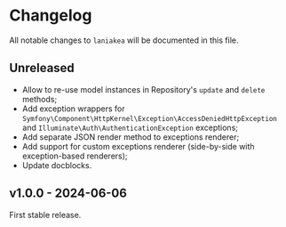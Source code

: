 # Changelog

All notable changes to `laniakea` will be documented in this file.

## Unreleased

- Allow to re-use model instances in Repository's `update` and `delete` methods;
- Add exception wrappers for `Symfony\Component\HttpKernel\Exception\AccessDeniedHttpException` and `Illuminate\Auth\AuthenticationException` exceptions;
- Add separate JSON render method to exceptions renderer;
- Add support for custom exceptions renderer (side-by-side with exception-based renderers);
- Update docblocks.

## v1.0.0 - 2024-06-06

First stable release.
